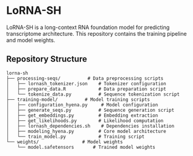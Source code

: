 # LoRNA-SH

LoRNA-SH is a long-context RNA foundation model for predicting transcriptome architecture. This repository contains the training pipeline and model weights.

## Repository Structure

```
lorna-sh
├── processing-seqs/          # Data preprocessing scripts
│   ├── lornash_tokenizer.json    # Tokenizer configuration
│   ├── prepare_data.R            # Data preparation script
│   └── tokenize_data.py          # Sequence tokenization script
├── training-model/          # Model training scripts
│   ├── configuration_hyena.py     # Model configuration
│   ├── generate_seqs.py          # Sequence generation script
│   ├── get_embeddings.py         # Embedding extraction
│   ├── get_likelihoods.py        # Likelihood computation
│   ├── lornash_dependencies.sh    # Dependencies installation
│   ├── modeling_hyena.py         # Core model architecture
│   └── train_model.py            # Training script
└── weights/                # Model weights
    └── model.safetensors       # Trained model weights
```